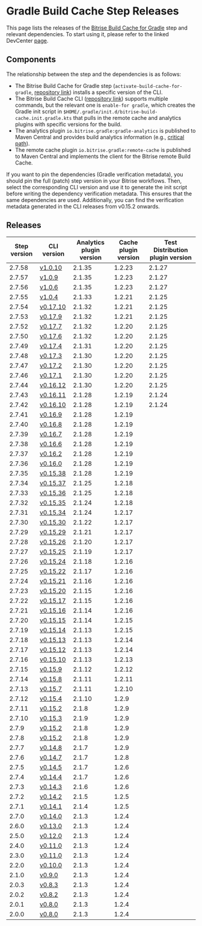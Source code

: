 # Gradle Build Cache Step Releases

This page lists the releases of the [Bitrise Build Cache for
Gradle](https://devcenter.bitrise.io/en/dependencies-and-caching/remote-build-caching/remote-build-cache-for-gradle.html)
step and relevant dependencies. To start using it, please refer to the
linked DevCenter
[page](https://devcenter.bitrise.io/en/dependencies-and-caching/remote-build-caching/remote-build-cache-for-gradle.html#configuring-the-bitrise-build-cache-for-gradle-in-the-bitrise-ci-environment).

## Components

The relationship between the step and the dependencies is as follows:

- The Bitrise Build Cache for Gradle step
  (`activate-build-cache-for-gradle`, [repository
  link](https://github.com/bitrise-steplib/bitrise-step-activate-gradle-remote-cache))
  installs a specific version of the CLI.
- The Bitrise Build Cache CLI ([repository
  link](https://github.com/bitrise-io/bitrise-build-cache-cli)) supports
  multiple commands, but the relevant one is `enable-for gradle`, which
  creates the Gradle init script in
  `$HOME/.gradle/init.d/bitrise-build-cache.init.gradle.kts` that pulls
  in the remote cache and analytics plugins with specific versions for
  the build.
- The analytics plugin `io.bitrise.gradle:gradle-analytics` is published
  to Maven Central and provides build analytics information (e.g.,
  [critical
  path](https://bitrise.io/changelog/enhanced-gradle-critical-path/24815)).
- The remote cache plugin `io.bitrise.gradle:remote-cache` is published
  to Maven Central and implements the client for the Bitrise remote
  Build Cache.

If you want to pin the dependencies (Gradle verification metadata), you
should pin the full (patch) step version in your Bitrise workflows.
Then, select the corresponding CLI version and use it to generate the
init script before writing the dependency verification metadata. This
ensures that the same dependencies are used. Additionally, you can find
the verification metadata generated in the CLI releases from v0.15.2
onwards.

## Releases

| Step version | CLI version | Analytics plugin version | Cache plugin version | Test Distribution plugin version |
|----|----|----|----|----|
| 2.7.58 | [v1.0.10](https://github.com/bitrise-io/bitrise-build-cache-cli/releases/tag/v1.0.10) | 2.1.35 | 1.2.23 | 2.1.27 |
| 2.7.57 | [v1.0.9](https://github.com/bitrise-io/bitrise-build-cache-cli/releases/tag/v1.0.9) | 2.1.35 | 1.2.23 | 2.1.27 |
| 2.7.56 | [v1.0.6](https://github.com/bitrise-io/bitrise-build-cache-cli/releases/tag/v1.0.6) | 2.1.35 | 1.2.23 | 2.1.27 |
| 2.7.55 | [v1.0.4](https://github.com/bitrise-io/bitrise-build-cache-cli/releases/tag/v1.0.4) | 2.1.33 | 1.2.21 | 2.1.25 |
| 2.7.54 | [v0.17.10](https://github.com/bitrise-io/bitrise-build-cache-cli/releases/tag/v0.17.10) | 2.1.32 | 1.2.21 | 2.1.25 |
| 2.7.53 | [v0.17.9](https://github.com/bitrise-io/bitrise-build-cache-cli/releases/tag/v0.17.9) | 2.1.32 | 1.2.21 | 2.1.25 |
| 2.7.52 | [v0.17.7](https://github.com/bitrise-io/bitrise-build-cache-cli/releases/tag/v0.17.7) | 2.1.32 | 1.2.20 | 2.1.25 |
| 2.7.50 | [v0.17.6](https://github.com/bitrise-io/bitrise-build-cache-cli/releases/tag/v0.17.6) | 2.1.32 | 1.2.20 | 2.1.25 |
| 2.7.49 | [v0.17.4](https://github.com/bitrise-io/bitrise-build-cache-cli/releases/tag/v0.17.4) | 2.1.31 | 1.2.20 | 2.1.25 |
| 2.7.48 | [v0.17.3](https://github.com/bitrise-io/bitrise-build-cache-cli/releases/tag/v0.17.3) | 2.1.30 | 1.2.20 | 2.1.25 |
| 2.7.47 | [v0.17.2](https://github.com/bitrise-io/bitrise-build-cache-cli/releases/tag/v0.17.2) | 2.1.30 | 1.2.20 | 2.1.25 |
| 2.7.46 | [v0.17.1](https://github.com/bitrise-io/bitrise-build-cache-cli/releases/tag/v0.17.1) | 2.1.30 | 1.2.20 | 2.1.25 |
| 2.7.44 | [v0.16.12](https://github.com/bitrise-io/bitrise-build-cache-cli/releases/tag/v0.16.12) | 2.1.30 | 1.2.20 | 2.1.25 |
| 2.7.43 | [v0.16.11](https://github.com/bitrise-io/bitrise-build-cache-cli/releases/tag/v0.16.11) | 2.1.28 | 1.2.19 | 2.1.24 |
| 2.7.42 | [v0.16.10](https://github.com/bitrise-io/bitrise-build-cache-cli/releases/tag/v0.16.10) | 2.1.28 | 1.2.19 | 2.1.24 |
| 2.7.41 | [v0.16.9](https://github.com/bitrise-io/bitrise-build-cache-cli/releases/tag/v0.16.9) | 2.1.28 | 1.2.19 |  |
| 2.7.40 | [v0.16.8](https://github.com/bitrise-io/bitrise-build-cache-cli/releases/tag/v0.16.8) | 2.1.28 | 1.2.19 |  |
| 2.7.39 | [v0.16.7](https://github.com/bitrise-io/bitrise-build-cache-cli/releases/tag/v0.16.7) | 2.1.28 | 1.2.19 |  |
| 2.7.38 | [v0.16.6](https://github.com/bitrise-io/bitrise-build-cache-cli/releases/tag/v0.16.6) | 2.1.28 | 1.2.19 |  |
| 2.7.37 | [v0.16.2](https://github.com/bitrise-io/bitrise-build-cache-cli/releases/tag/v0.16.2) | 2.1.28 | 1.2.19 |  |
| 2.7.36 | [v0.16.0](https://github.com/bitrise-io/bitrise-build-cache-cli/releases/tag/v0.16.0) | 2.1.28 | 1.2.19 |  |
| 2.7.35 | [v0.15.38](https://github.com/bitrise-io/bitrise-build-cache-cli/releases/tag/v0.15.38) | 2.1.28 | 1.2.19 |  |
| 2.7.34 | [v0.15.37](https://github.com/bitrise-io/bitrise-build-cache-cli/releases/tag/v0.15.37) | 2.1.25 | 1.2.18 |  |
| 2.7.33 | [v0.15.36](https://github.com/bitrise-io/bitrise-build-cache-cli/releases/tag/v0.15.36) | 2.1.25 | 1.2.18 |  |
| 2.7.32 | [v0.15.35](https://github.com/bitrise-io/bitrise-build-cache-cli/releases/tag/v0.15.35) | 2.1.24 | 1.2.18 |  |
| 2.7.31 | [v0.15.34](https://github.com/bitrise-io/bitrise-build-cache-cli/releases/tag/v0.15.34) | 2.1.24 | 1.2.17 |  |
| 2.7.30 | [v0.15.30](https://github.com/bitrise-io/bitrise-build-cache-cli/releases/tag/v0.15.30) | 2.1.22 | 1.2.17 |  |
| 2.7.29 | [v0.15.29](https://github.com/bitrise-io/bitrise-build-cache-cli/releases/tag/v0.15.29) | 2.1.21 | 1.2.17 |  |
| 2.7.28 | [v0.15.26](https://github.com/bitrise-io/bitrise-build-cache-cli/releases/tag/v0.15.26) | 2.1.20 | 1.2.17 |  |
| 2.7.27 | [v0.15.25](https://github.com/bitrise-io/bitrise-build-cache-cli/releases/tag/v0.15.25) | 2.1.19 | 1.2.17 |  |
| 2.7.26 | [v0.15.24](https://github.com/bitrise-io/bitrise-build-cache-cli/releases/tag/v0.15.24) | 2.1.18 | 1.2.16 |  |
| 2.7.25 | [v0.15.22](https://github.com/bitrise-io/bitrise-build-cache-cli/releases/tag/v0.15.22) | 2.1.17 | 1.2.16 |  |
| 2.7.24 | [v0.15.21](https://github.com/bitrise-io/bitrise-build-cache-cli/releases/tag/v0.15.21) | 2.1.16 | 1.2.16 |  |
| 2.7.23 | [v0.15.20](https://github.com/bitrise-io/bitrise-build-cache-cli/releases/tag/v0.15.20) | 2.1.15 | 1.2.16 |  |
| 2.7.22 | [v0.15.17](https://github.com/bitrise-io/bitrise-build-cache-cli/releases/tag/v0.15.17) | 2.1.15 | 1.2.16 |  |
| 2.7.21 | [v0.15.16](https://github.com/bitrise-io/bitrise-build-cache-cli/releases/tag/v0.15.16) | 2.1.14 | 1.2.16 |  |
| 2.7.20 | [v0.15.15](https://github.com/bitrise-io/bitrise-build-cache-cli/releases/tag/v0.15.15) | 2.1.14 | 1.2.15 |  |
| 2.7.19 | [v0.15.14](https://github.com/bitrise-io/bitrise-build-cache-cli/releases/tag/v0.15.14) | 2.1.13 | 1.2.15 |  |
| 2.7.18 | [v0.15.13](https://github.com/bitrise-io/bitrise-build-cache-cli/releases/tag/v0.15.13) | 2.1.13 | 1.2.14 |  |
| 2.7.17 | [v0.15.12](https://github.com/bitrise-io/bitrise-build-cache-cli/releases/tag/v0.15.12) | 2.1.13 | 1.2.14 |  |
| 2.7.16 | [v0.15.10](https://github.com/bitrise-io/bitrise-build-cache-cli/releases/tag/v0.15.10) | 2.1.13 | 1.2.13 |  |
| 2.7.15 | [v0.15.9](https://github.com/bitrise-io/bitrise-build-cache-cli/releases/tag/v0.15.9) | 2.1.12 | 1.2.12 |  |
| 2.7.14 | [v0.15.8](https://github.com/bitrise-io/bitrise-build-cache-cli/releases/tag/v0.15.8) | 2.1.11 | 1.2.11 |  |
| 2.7.13 | [v0.15.7](https://github.com/bitrise-io/bitrise-build-cache-cli/releases/tag/v0.15.7) | 2.1.11 | 1.2.10 |  |
| 2.7.12 | [v0.15.4](https://github.com/bitrise-io/bitrise-build-cache-cli/releases/tag/v0.15.4) | 2.1.10 | 1.2.9 |  |
| 2.7.11 | [v0.15.2](https://github.com/bitrise-io/bitrise-build-cache-cli/releases/tag/v0.15.2) | 2.1.8 | 1.2.9 |  |
| 2.7.10 | [v0.15.3](https://github.com/bitrise-io/bitrise-build-cache-cli/releases/tag/v0.15.3) | 2.1.9 | 1.2.9 |  |
| 2.7.9 | [v0.15.2](https://github.com/bitrise-io/bitrise-build-cache-cli/releases/tag/v0.15.2) | 2.1.8 | 1.2.9 |  |
| 2.7.8 | [v0.15.2](https://github.com/bitrise-io/bitrise-build-cache-cli/releases/tag/v0.15.2) | 2.1.8 | 1.2.9 |  |
| 2.7.7 | [v0.14.8](https://github.com/bitrise-io/bitrise-build-cache-cli/releases/tag/v0.14.8) | 2.1.7 | 1.2.9 |  |
| 2.7.6 | [v0.14.7](https://github.com/bitrise-io/bitrise-build-cache-cli/releases/tag/v0.14.7) | 2.1.7 | 1.2.8 |  |
| 2.7.5 | [v0.14.5](https://github.com/bitrise-io/bitrise-build-cache-cli/releases/tag/v0.14.5) | 2.1.7 | 1.2.6 |  |
| 2.7.4 | [v0.14.4](https://github.com/bitrise-io/bitrise-build-cache-cli/releases/tag/v0.14.4) | 2.1.7 | 1.2.6 |  |
| 2.7.3 | [v0.14.3](https://github.com/bitrise-io/bitrise-build-cache-cli/releases/tag/v0.14.3) | 2.1.6 | 1.2.6 |  |
| 2.7.2 | [v0.14.2](https://github.com/bitrise-io/bitrise-build-cache-cli/releases/tag/v0.14.2) | 2.1.5 | 1.2.5 |  |
| 2.7.1 | [v0.14.1](https://github.com/bitrise-io/bitrise-build-cache-cli/releases/tag/v0.14.1) | 2.1.4 | 1.2.5 |  |
| 2.7.0 | [v0.14.0](https://github.com/bitrise-io/bitrise-build-cache-cli/releases/tag/v0.14.0) | 2.1.3 | 1.2.4 |  |
| 2.6.0 | [v0.13.0](https://github.com/bitrise-io/bitrise-build-cache-cli/releases/tag/v0.13.0) | 2.1.3 | 1.2.4 |  |
| 2.5.0 | [v0.12.0](https://github.com/bitrise-io/bitrise-build-cache-cli/releases/tag/v0.12.0) | 2.1.3 | 1.2.4 |  |
| 2.4.0 | [v0.11.0](https://github.com/bitrise-io/bitrise-build-cache-cli/releases/tag/v0.11.0) | 2.1.3 | 1.2.4 |  |
| 2.3.0 | [v0.11.0](https://github.com/bitrise-io/bitrise-build-cache-cli/releases/tag/v0.11.0) | 2.1.3 | 1.2.4 |  |
| 2.2.0 | [v0.10.0](https://github.com/bitrise-io/bitrise-build-cache-cli/releases/tag/v0.10.0) | 2.1.3 | 1.2.4 |  |
| 2.1.0 | [v0.9.0](https://github.com/bitrise-io/bitrise-build-cache-cli/releases/tag/v0.9.0) | 2.1.3 | 1.2.4 |  |
| 2.0.3 | [v0.8.3](https://github.com/bitrise-io/bitrise-build-cache-cli/releases/tag/v0.8.3) | 2.1.3 | 1.2.4 |  |
| 2.0.2 | [v0.8.2](https://github.com/bitrise-io/bitrise-build-cache-cli/releases/tag/v0.8.2) | 2.1.3 | 1.2.4 |  |
| 2.0.1 | [v0.8.0](https://github.com/bitrise-io/bitrise-build-cache-cli/releases/tag/v0.8.0) | 2.1.3 | 1.2.4 |  |
| 2.0.0 | [v0.8.0](https://github.com/bitrise-io/bitrise-build-cache-cli/releases/tag/v0.8.0) | 2.1.3 | 1.2.4 |  |
